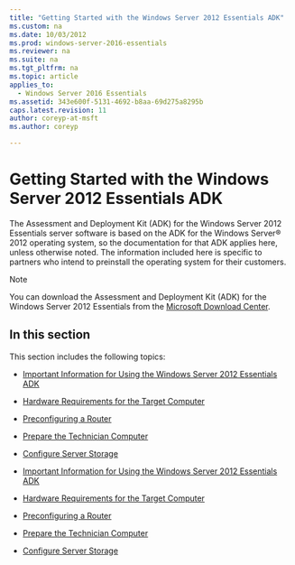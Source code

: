 ```yaml
---
title: "Getting Started with the Windows Server 2012 Essentials ADK"
ms.custom: na
ms.date: 10/03/2012
ms.prod: windows-server-2016-essentials
ms.reviewer: na
ms.suite: na
ms.tgt_pltfrm: na
ms.topic: article
applies_to: 
  - Windows Server 2016 Essentials
ms.assetid: 343e600f-5131-4692-b8aa-69d275a8295b
caps.latest.revision: 11
author: coreyp-at-msft
ms.author: coreyp

---
```

# Getting Started with the Windows Server 2012 Essentials ADK
The Assessment and Deployment Kit (ADK) for the  Windows Server 2012 Essentials server software is based on the ADK for the  Windows Server® 2012 operating system, so the documentation for that ADK applies here, unless otherwise noted. The information included here is specific to partners who intend to preinstall the operating system for their customers.  
  
> [!NOTE]
>  You can download the Assessment and Deployment Kit (ADK) for the  Windows Server 2012 Essentials from the [Microsoft Download Center](http://www.microsoft.com/download/details.aspx?id=34866).  
  
## In this section  
 This section includes the following topics:  
  

-   [Important Information for Using the Windows Server 2012 Essentials ADK](Important-Information-for-Using-the-Windows-Server-2012-Essentials-ADK.md)  
  
-   [Hardware Requirements for the Target Computer](Hardware-Requirements-for-the-Target-Computer.md)  
  
-   [Preconfiguring a Router](Preconfiguring-a-Router.md)  
  
-   [Prepare the Technician Computer](Prepare-the-Technician-Computer.md)  
  
-   [Configure Server Storage](Configure-Server-Storage.md)

-   [Important Information for Using the Windows Server 2012 Essentials ADK](../install/Important-Information-for-Using-the-Windows-Server-2012-Essentials-ADK.md)  
  
-   [Hardware Requirements for the Target Computer](../install/Hardware-Requirements-for-the-Target-Computer.md)  
  
-   [Preconfiguring a Router](../install/Preconfiguring-a-Router.md)  
  
-   [Prepare the Technician Computer](../install/Prepare-the-Technician-Computer.md)  
  
-   [Configure Server Storage](../install/Configure-Server-Storage.md)

